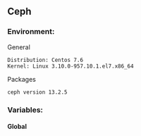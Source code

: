 Ceph
------

### Environment:
General
```
Distribution: Centos 7.6
Kernel: Linux 3.10.0-957.10.1.el7.x86_64
```

Packages
```
ceph version 13.2.5
```

### Variables:
#### Global
